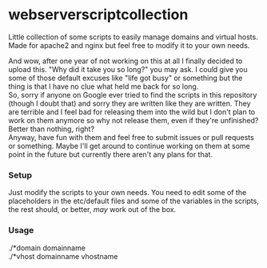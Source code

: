 webserverscriptcollection
=========================

Little collection of some scripts to easily manage domains and virtual hosts. Made for apache2 and nginx but feel free to modify it to your own needs.

And wow, after one year of not working on this at all I finally decided to upload this. "Why did it take you so long?" you may ask. I could give you some of those default excuses like "life got busy" or something but the thing is that I have no clue what held me back for so long.  
So, sorry if anyone on Google ever tried to find the scripts in this repository (though I doubt that) and sorry they are written like they are written. They are terrible and I feel bad for releasing them into the wild but I don't plan to work on them anymore so why not release them, even if they're unfinished? Better than nothing, right?  
Anyway, have fun with them and feel free to submit issues or pull requests or something. Maybe I'll get around to continue working on them at some point in the future but currently there aren't any plans for that.

### Setup

Just modify the scripts to your own needs. You need to edit some of the placeholders in the etc/default files and some of the variables in the scripts, the rest should, or better, *may* work out of the box.

### Usage
./\*domain domainname  
./\*vhost domainname vhostname
